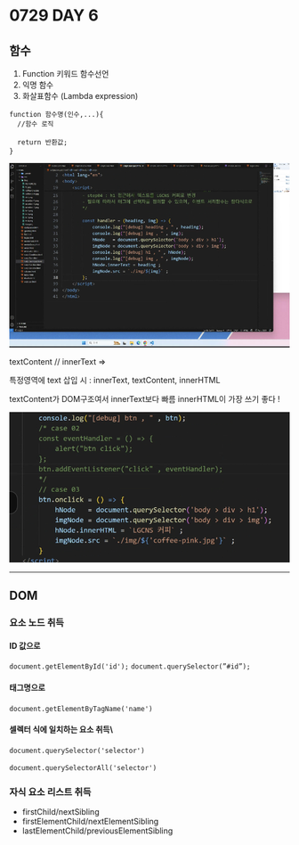 # 0729 DAY 6

## 함수

1. Function 키워드 함수선언
2. 익명 함수
3. 화살표함수 (Lambda expression)

```
function 함수명(인수,...){
  //함수 로직

  return 반환값;
}
```

![alt text](image.png)

textContent // innerText
=>

특정영역에 text 삽입 시 : innerText, textContent, innerHTML

textContent가 DOM구조여서 innerText보다 빠름
innerHTML이 가장 쓰기 좋다 !

![alt text](image-1.png)

---

## DOM

### 요소 노드 취득

#### ID 값으로

`document.getElementById('id');`
`document.querySelector(”#id”); `

#### 태그명으로

`document.getElementByTagName('name')`

#### 셀렉터 식에 일치하는 요소 취득\

`document.querySelector('selector')`

`document.querySelectorAll('selector')`

### 자식 요소 리스트 취득

- firstChild/nextSibling
- firstElementChild/nextElementSibling
- lastElementChild/previousElementSibling
